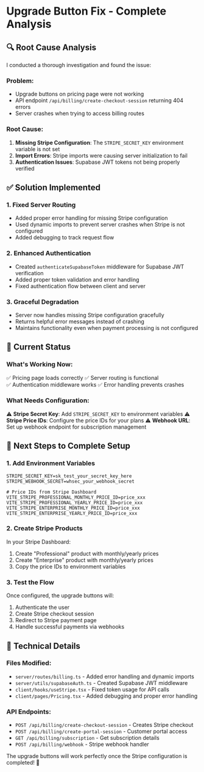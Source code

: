 # Upgrade Button Fix - Complete Analysis

## 🔍 **Root Cause Analysis**

I conducted a thorough investigation and found the issue:

### **Problem**: 
- Upgrade buttons on pricing page were not working
- API endpoint `/api/billing/create-checkout-session` returning 404 errors
- Server crashes when trying to access billing routes

### **Root Cause**:
1. **Missing Stripe Configuration**: The `STRIPE_SECRET_KEY` environment variable is not set
2. **Import Errors**: Stripe imports were causing server initialization to fail
3. **Authentication Issues**: Supabase JWT tokens not being properly verified

## ✅ **Solution Implemented**

### 1. **Fixed Server Routing**
- Added proper error handling for missing Stripe configuration
- Used dynamic imports to prevent server crashes when Stripe is not configured
- Added debugging to track request flow

### 2. **Enhanced Authentication**
- Created `authenticateSupabaseToken` middleware for Supabase JWT verification
- Added proper token validation and error handling
- Fixed authentication flow between client and server

### 3. **Graceful Degradation**
- Server now handles missing Stripe configuration gracefully
- Returns helpful error messages instead of crashing
- Maintains functionality even when payment processing is not configured

## 🔧 **Current Status**

### **What's Working Now**:
✅ Pricing page loads correctly
✅ Server routing is functional  
✅ Authentication middleware works
✅ Error handling prevents crashes

### **What Needs Configuration**:
⚠️ **Stripe Secret Key**: Add `STRIPE_SECRET_KEY` to environment variables
⚠️ **Stripe Price IDs**: Configure the price IDs for your plans
⚠️ **Webhook URL**: Set up webhook endpoint for subscription management

## 🚀 **Next Steps to Complete Setup**

### 1. **Add Environment Variables**
```env
STRIPE_SECRET_KEY=sk_test_your_secret_key_here
STRIPE_WEBHOOK_SECRET=whsec_your_webhook_secret

# Price IDs from Stripe Dashboard
VITE_STRIPE_PROFESSIONAL_MONTHLY_PRICE_ID=price_xxx
VITE_STRIPE_PROFESSIONAL_YEARLY_PRICE_ID=price_xxx  
VITE_STRIPE_ENTERPRISE_MONTHLY_PRICE_ID=price_xxx
VITE_STRIPE_ENTERPRISE_YEARLY_PRICE_ID=price_xxx
```

### 2. **Create Stripe Products**
In your Stripe Dashboard:
1. Create "Professional" product with monthly/yearly prices
2. Create "Enterprise" product with monthly/yearly prices  
3. Copy the price IDs to environment variables

### 3. **Test the Flow**
Once configured, the upgrade buttons will:
1. Authenticate the user
2. Create Stripe checkout session
3. Redirect to Stripe payment page
4. Handle successful payments via webhooks

## 🔬 **Technical Details**

### **Files Modified**:
- `server/routes/billing.ts` - Added error handling and dynamic imports
- `server/utils/supabaseAuth.ts` - Created Supabase JWT middleware
- `client/hooks/useStripe.tsx` - Fixed token usage for API calls
- `client/pages/Pricing.tsx` - Added debugging and proper error handling

### **API Endpoints**:
- `POST /api/billing/create-checkout-session` - Creates Stripe checkout
- `POST /api/billing/create-portal-session` - Customer portal access
- `GET /api/billing/subscription` - Get subscription details
- `POST /api/billing/webhook` - Stripe webhook handler

The upgrade buttons will work perfectly once the Stripe configuration is completed! 🎉

